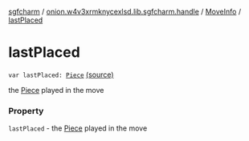 [sgfcharm](../../index.md) / [onion.w4v3xrmknycexlsd.lib.sgfcharm.handle](../index.md) / [MoveInfo](index.md) / [lastPlaced](./last-placed.md)

# lastPlaced

`var lastPlaced: `[`Piece`](../-piece/index.md) [(source)](https://github.com/w4v3/sgfcharm/tree/master/sgfcharm/src/main/java/onion/w4v3xrmknycexlsd/lib/sgfcharm/handle/SgfData.kt#L50)

the [Piece](../-piece/index.md) played in the move

### Property

`lastPlaced` - the [Piece](../-piece/index.md) played in the move